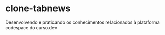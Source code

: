 # clone-tabnews
Desenvolvendo e praticando os conhecimentos relacionados à plataforma codespace do curso.dev
